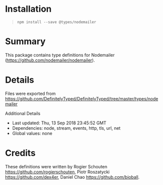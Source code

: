 # Installation
> `npm install --save @types/nodemailer`

# Summary
This package contains type definitions for Nodemailer (https://github.com/nodemailer/nodemailer).

# Details
Files were exported from https://github.com/DefinitelyTyped/DefinitelyTyped/tree/master/types/nodemailer

Additional Details
 * Last updated: Thu, 13 Sep 2018 23:45:52 GMT
 * Dependencies: node, stream, events, http, tls, url, net
 * Global values: none

# Credits
These definitions were written by Rogier Schouten <https://github.com/rogierschouten>, Piotr Roszatycki <https://github.com/dex4er>, Daniel Chao <https://github.com/bioball>.
